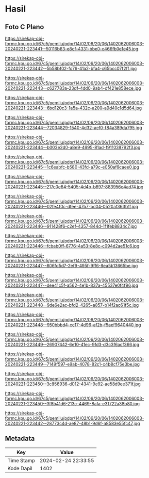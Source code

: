 # Hasil

## Foto C Plano

https://sirekap-obj-formc.kpu.go.id/67c5/pemilu/pdpr/14/02/06/20/06/1402062006003-20240221-223441--50116b83-e8cf-4331-bbe0-c466fb0e1e45.jpg

https://sirekap-obj-formc.kpu.go.id/67c5/pemilu/pdpr/14/02/06/20/06/1402062006003-20240221-223442--5b58bf02-fc79-41a2-bfa4-c65bcc07f2f1.jpg

https://sirekap-obj-formc.kpu.go.id/67c5/pemilu/pdpr/14/02/06/20/06/1402062006003-20240221-223443--c627783a-23df-4dd0-9ab4-df421e858ece.jpg

https://sirekap-obj-formc.kpu.go.id/67c5/pemilu/pdpr/14/02/06/20/06/1402062006003-20240221-223443--6bd120c3-1a5a-432c-a200-a9d40c1d5d64.jpg

https://sirekap-obj-formc.kpu.go.id/67c5/pemilu/pdpr/14/02/06/20/06/1402062006003-20240221-223444--72034829-1540-4d32-aef0-f84a389da795.jpg

https://sirekap-obj-formc.kpu.go.id/67c5/pemilu/pdpr/14/02/06/20/06/1402062006003-20240221-223444--b003e2d0-a8e9-4695-81ad-f911038792f3.jpg

https://sirekap-obj-formc.kpu.go.id/67c5/pemilu/pdpr/14/02/06/20/06/1402062006003-20240221-223445--1c6eabfc-b580-43fd-a79c-e050af6caee0.jpg

https://sirekap-obj-formc.kpu.go.id/67c5/pemilu/pdpr/14/02/06/20/06/1402062006003-20240221-223445--217c0e84-5405-4d4b-b897-883956e4ad74.jpg

https://sirekap-obj-formc.kpu.go.id/67c5/pemilu/pdpr/14/02/06/20/06/1402062006003-20240221-223446--02fe4f0c-dfee-47b7-bc04-0520af363b1f.jpg

https://sirekap-obj-formc.kpu.go.id/67c5/pemilu/pdpr/14/02/06/20/06/1402062006003-20240221-223446--911428f6-c2ef-4357-844d-1f1feb8834c7.jpg

https://sirekap-obj-formc.kpu.go.id/67c5/pemilu/pdpr/14/02/06/20/06/1402062006003-20240221-223446--fcbab0ff-6776-4a53-8e8c-c094d2ae51c6.jpg

https://sirekap-obj-formc.kpu.go.id/67c5/pemilu/pdpr/14/02/06/20/06/1402062006003-20240221-223447--806fd5d7-2ef9-495f-9ff6-8ea5b13665be.jpg

https://sirekap-obj-formc.kpu.go.id/67c5/pemilu/pdpr/14/02/06/20/06/1402062006003-20240221-223447--dee41c5f-a562-4e1b-837a-45537e0f4f96.jpg

https://sirekap-obj-formc.kpu.go.id/67c5/pemilu/pdpr/14/02/06/20/06/1402062006003-20240221-223448--9de6e2ac-bfd2-4265-a857-b14f2ac61f5c.jpg

https://sirekap-obj-formc.kpu.go.id/67c5/pemilu/pdpr/14/02/06/20/06/1402062006003-20240221-223448--950bbbd4-cc17-4d96-af2b-f5aef9640440.jpg

https://sirekap-obj-formc.kpu.go.id/67c5/pemilu/pdpr/14/02/06/20/06/1402062006003-20240221-223449--26907442-6e10-41ec-9fd3-d3c3f6acf366.jpg

https://sirekap-obj-formc.kpu.go.id/67c5/pemilu/pdpr/14/02/06/20/06/1402062006003-20240221-223449--7149f597-e9ab-4078-82c1-c4b8cf75e3be.jpg

https://sirekap-obj-formc.kpu.go.id/67c5/pemilu/pdpr/14/02/06/20/06/1402062006003-20240221-223450--3c856936-d012-4341-9e92-ae58d9ee371f.jpg

https://sirekap-obj-formc.kpu.go.id/67c5/pemilu/pdpr/14/02/06/20/06/1402062006003-20240221-223450--3f8b41d6-213c-4469-8afa-e31722a38b80.jpg

https://sirekap-obj-formc.kpu.go.id/67c5/pemilu/pdpr/14/02/06/20/06/1402062006003-20240221-223442--28773c4d-ae87-48b1-9d6f-a8583e55fc47.jpg


## Metadata

| Key        | Value               |
| ---------- | ------------------- |
| Time Stamp | 2024-02-24 22:33:55 |
| Kode Dapil | 1402                |



